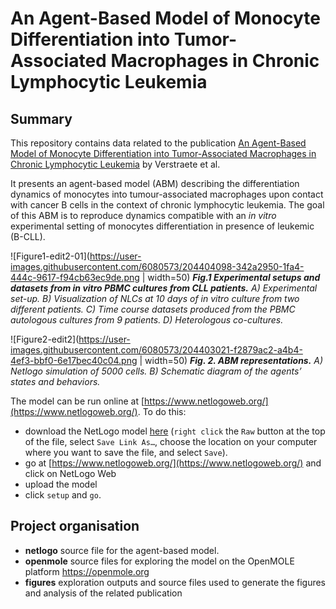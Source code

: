# An Agent-Based Model of Monocyte Differentiation into Tumor-Associated Macrophages in Chronic Lymphocytic Leukemia

## Summary

This repository contains data related to the publication [An Agent-Based Model of Monocyte Differentiation into Tumor-Associated Macrophages in Chronic Lymphocytic Leukemia](https://www.biorxiv.org/content/10.1101/2021.12.17.473137v3) by Verstraete et al. 

It presents an agent-based model (ABM) describing the differentiation dynamics of monocytes into tumour-associated macrophages upon contact with cancer B cells in the context of chronic lymphocytic leukemia. The goal of this ABM is to reproduce dynamics compatible with an *in vitro* experimental setting of monocytes differentiation in presence of leukemic (B-CLL).

![Figure1-edit2-01](https://user-images.githubusercontent.com/6080573/204404098-342a2950-1fa4-444c-9617-f94cb63ec9de.png | width=50)
_**Fig.1 Experimental setups and datasets from in vitro PBMC cultures from CLL patients.** A) Experimental set-up. B) Visualization of NLCs at 10 days of in vitro culture from two different patients. C) Time course datasets produced from the PBMC autologous cultures from 9 patients. D) Heterologous co-cultures._


![Figure2-edit2](https://user-images.githubusercontent.com/6080573/204403021-f2879ac2-a4b4-4ef3-bbf0-6e17bec40c04.png | width=50)
_**Fig. 2. ABM representations.** A) Netlogo simulation of 5000 cells. B) Schematic diagram of the agents’ states and behaviors._


The model can be run online at [https://www.netlogoweb.org/](https://www.netlogoweb.org/). To do this: 
- download the NetLogo model [here](https://github.com/VeraPancaldiLab/Agent-Based-Model-of-NLC-in-CLL/blob/main/netlogo/ABM_NLC_CLL.nlogo) (`right click` the `Raw` button at the top of the file, select `Save Link As…`, choose the location on your computer where you want to save the file, and select `Save`).
- go at [https://www.netlogoweb.org/](https://www.netlogoweb.org/) and click on NetLogo Web
- upload the model
- click `setup` and `go`.

## Project organisation

- **netlogo** source file for the agent-based model.
- **openmole** source files for exploring the model on the OpenMOLE platform https://openmole.org
- **figures** exploration outputs and source files used to generate the figures and analysis of the related publication
